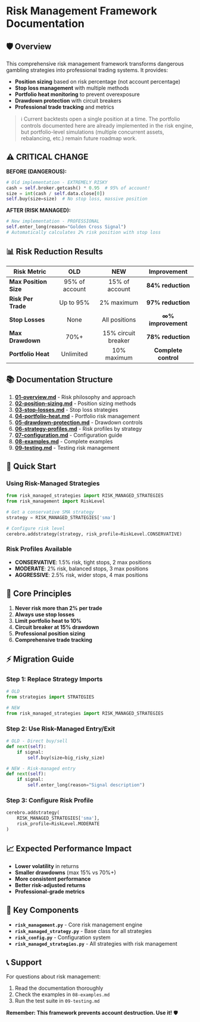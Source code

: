 # Risk Management Framework Documentation

## 🛡️ Overview

This comprehensive risk management framework transforms dangerous gambling strategies into professional trading systems. It provides:

- **Position sizing** based on risk percentage (not account percentage)
- **Stop loss management** with multiple methods
- **Portfolio heat monitoring** to prevent overexposure
- **Drawdown protection** with circuit breakers
- **Professional trade tracking** and metrics

> ℹ️ Current backtests open a single position at a time. The portfolio controls documented here are already implemented in the risk engine, but portfolio-level simulations (multiple concurrent assets, rebalancing, etc.) remain future roadmap work.

## ⚠️ CRITICAL CHANGE

**BEFORE (DANGEROUS):**
```python
# Old implementation - EXTREMELY RISKY
cash = self.broker.getcash() * 0.95  # 95% of account!
size = int(cash / self.data.close[0])
self.buy(size=size)  # No stop loss, massive position
```

**AFTER (RISK MANAGED):**
```python
# New implementation - PROFESSIONAL
self.enter_long(reason="Golden Cross Signal")
# Automatically calculates 2% risk position with stop loss
```

## 📊 Risk Reduction Results

| Risk Metric | **OLD** | **NEW** | **Improvement** |
|-------------|:-------:|:-------:|:---------------:|
| **Max Position Size** | 95% of account | 15% of account | **84% reduction** |
| **Risk Per Trade** | Up to 95% | 2% maximum | **97% reduction** |
| **Stop Losses** | None | All positions | **∞% improvement** |
| **Max Drawdown** | 70%+ | 15% circuit breaker | **78% reduction** |
| **Portfolio Heat** | Unlimited | 10% maximum | **Complete control** |

## 📚 Documentation Structure

1. **[01-overview.md](01-overview.md)** - Risk philosophy and approach
2. **[02-position-sizing.md](02-position-sizing.md)** - Position sizing methods
3. **[03-stop-losses.md](03-stop-losses.md)** - Stop loss strategies
4. **[04-portfolio-heat.md](04-portfolio-heat.md)** - Portfolio risk management
5. **[05-drawdown-protection.md](05-drawdown-protection.md)** - Drawdown controls
6. **[06-strategy-profiles.md](06-strategy-profiles.md)** - Risk profiles by strategy
7. **[07-configuration.md](07-configuration.md)** - Configuration guide
8. **[08-examples.md](08-examples.md)** - Complete examples
9. **[09-testing.md](09-testing.md)** - Testing risk management

## 🚀 Quick Start

### Using Risk-Managed Strategies

```python
from risk_managed_strategies import RISK_MANAGED_STRATEGIES
from risk_management import RiskLevel

# Get a conservative SMA strategy
strategy = RISK_MANAGED_STRATEGIES['sma']

# Configure risk level
cerebro.addstrategy(strategy, risk_profile=RiskLevel.CONSERVATIVE)
```

### Risk Profiles Available

- **CONSERVATIVE**: 1.5% risk, tight stops, 2 max positions
- **MODERATE**: 2% risk, balanced stops, 3 max positions
- **AGGRESSIVE**: 2.5% risk, wider stops, 4 max positions

## 🎯 Core Principles

1. **Never risk more than 2% per trade**
2. **Always use stop losses**
3. **Limit portfolio heat to 10%**
4. **Circuit breaker at 15% drawdown**
5. **Professional position sizing**
6. **Comprehensive trade tracking**

## ⚡ Migration Guide

### Step 1: Replace Strategy Imports
```python
# OLD
from strategies import STRATEGIES

# NEW
from risk_managed_strategies import RISK_MANAGED_STRATEGIES
```

### Step 2: Use Risk-Managed Entry/Exit
```python
# OLD - Direct buy/sell
def next(self):
    if signal:
        self.buy(size=big_risky_size)

# NEW - Risk-managed entry
def next(self):
    if signal:
        self.enter_long(reason="Signal description")
```

### Step 3: Configure Risk Profile
```python
cerebro.addstrategy(
    RISK_MANAGED_STRATEGIES['sma'],
    risk_profile=RiskLevel.MODERATE
)
```

## 📈 Expected Performance Impact

- **Lower volatility** in returns
- **Smaller drawdowns** (max 15% vs 70%+)
- **More consistent performance**
- **Better risk-adjusted returns**
- **Professional-grade metrics**

## 🔧 Key Components

- **`risk_management.py`** - Core risk management engine
- **`risk_managed_strategy.py`** - Base class for all strategies
- **`risk_config.py`** - Configuration system
- **`risk_managed_strategies.py`** - All strategies with risk management

## 📞 Support

For questions about risk management:
1. Read the documentation thoroughly
2. Check the examples in `08-examples.md`
3. Run the test suite in `09-testing.md`

**Remember: This framework prevents account destruction. Use it!** 🛡️
